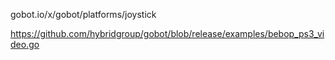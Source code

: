 
gobot.io/x/gobot/platforms/joystick

https://github.com/hybridgroup/gobot/blob/release/examples/bebop_ps3_video.go
